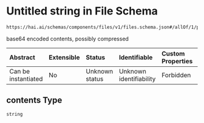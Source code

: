 # Untitled string in File Schema

```txt
https://hai.ai/schemas/components/files/v1/files.schema.json#/allOf/1/properties/contents
```

base64 encoded contents, possibly compressed

| Abstract            | Extensible | Status         | Identifiable            | Custom Properties | Additional Properties | Access Restrictions | Defined In                                                                                        |
| :------------------ | :--------- | :------------- | :---------------------- | :---------------- | :-------------------- | :------------------ | :------------------------------------------------------------------------------------------------ |
| Can be instantiated | No         | Unknown status | Unknown identifiability | Forbidden         | Allowed               | none                | [files.schema.json\*](../../schemas/components/files/v1/files.schema.json "open original schema") |

## contents Type

`string`
